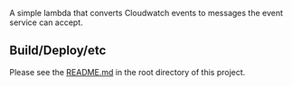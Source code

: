 A simple lambda that converts Cloudwatch events to messages the event service can accept. 

## Build/Deploy/etc

Please see the [README.md](../README.md) in the root directory of this project.